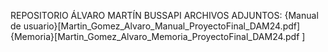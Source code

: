 REPOSITORIO ÁLVARO MARTÍN BUSSAPI
ARCHIVOS ADJUNTOS:
{Manual de usuario}[Martin_Gomez_Alvaro_Manual_ProyectoFinal_DAM24.pdf]
{Memoria}[Martin_Gomez_Alvaro_Memoria_ProyectoFinal_DAM24.pdf ]
